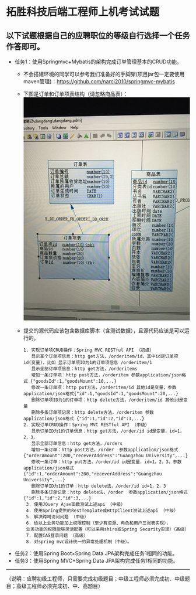 # 拓胜科技后端工程师上机考试试题

## 以下试题根据自己的应聘职位的等级自行选择一个任务作答即可。
* 任务1：使用Springmvc+Mybatis的架构完成订单管理基本的CRUD功能。
    * 不会搭建环境的同学可以参考我们准备好的手脚架(项目jar包一定要使用maven管理)：https://github.com/narci2010/springmvc-mybatis
    * 下图是订单和订单项表结构（请忽略商品表）：
      <img src="task1.jpg"/>
    * 提交的源代码应该包含数据库脚本（含测试数据），且源代码应该是可以运行的。
 
          1. 实现订单项CRUD操作：Spring MVC RESTful API （初级）
             显示某个订单项信息：http get方法，/orderitem/id，其中id是订单项id(变量)，比如 显示订单项ID为1的订单项信息 /orderitem/1 
             显示全部订单项信息：http get方法，/orderitems
             增加一条订单项：http post方法，/orderitem 参数application/json格式 {"goodsId":1,"goodsMount":10,...}
             修改一条订单项：http put方法，/orderitem/id 其他id是变量，参数application/json格式{"id":1,"goodsId":1,"goodsMount":20,...}
             删除订单项ID为1的订单项：http delete方法，/orderitem/id 其他id是变量
             删除多条订单项记录：http delete方法，/orderitem 参数application/json格式 {"id":1,"id":2,"id":3,...}
          2. 实现订单CRUD操作：Spring MVC RESTful API （中级）
             显示订单ID为1的订单信息：http get方法，/order/id id是变量，id=1，2，3，
             显示全部订单信息：http get方法，/orders
             增加一条订单：http post方法，/order  参数application/json格式 {"orderAmount":200,"receverAddress":"Guangzhou University",...}
             修改一条订单：http put方法，/order/id id是变量，id=1，2，3，参数application/json格式 {"id":1,"orderAmount":200,"receverAddress":"Guangzhou University",...}
             删除订单ID为1的订单：http delete法，/order/id id=1，2，3
             删除多条订单记录：http delete法，/order  参数application/json格式 {"id":1,"id":2,"id":3,...}
           3. 使用JQuery Ajax函数测试上述api （中级）
           4. 使用Spring提供的RestTemplate或HttpClient测试上述api （中级）
           5. 解决跨域访问问题 （中级）
           6. 给以上业务功能加上权限控制（至少有资源、角色和用户三张表实现），
           业务功能的权限能够灵活配置（可以采用shiro或Spring Security实现）（高级）
           7. 配置CAS登录问题 （高级）
           8. 对spring mvc设计统一的异常处理机制（中级）。          
* 任务2：使用Spring Boot+Spring Data JPA架构完成任务1相同的功能。
* 任务3：使用Spring MVC+Spring Data JPA架构完成任务1相同的功能。


------
（说明：应聘初级工程师，只需要完成初级题目；中级工程师必须完成初、中级题目；高级工程师必须完成初、中、高题目）
         
